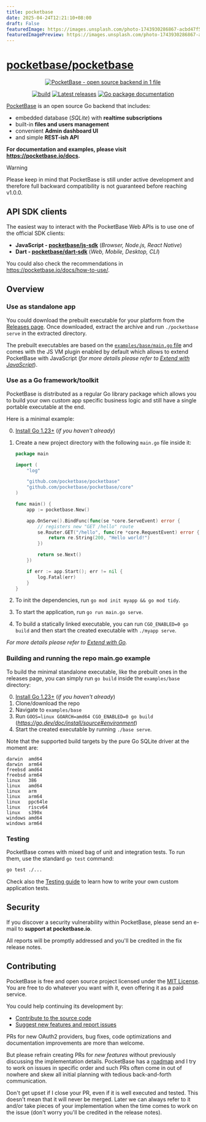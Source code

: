 ```yaml
---
title: pocketbase
date: 2025-04-24T12:21:10+08:00
draft: False
featuredImage: https://images.unsplash.com/photo-1743930286867-acbd47f58e8b?ixid=M3w0NjAwMjJ8MHwxfHJhbmRvbXx8fHx8fHx8fDE3NDU0Njg0NDd8&ixlib=rb-4.0.3
featuredImagePreview: https://images.unsplash.com/photo-1743930286867-acbd47f58e8b?ixid=M3w0NjAwMjJ8MHwxfHJhbmRvbXx8fHx8fHx8fDE3NDU0Njg0NDd8&ixlib=rb-4.0.3
---
```


# [pocketbase/pocketbase](https://github.com/pocketbase/pocketbase)

<p align="center">
    <a href="https://pocketbase.io" target="_blank" rel="noopener">
        <img src="https://i.imgur.com/5qimnm5.png" alt="PocketBase - open source backend in 1 file" />
    </a>
</p>

<p align="center">
    <a href="https://github.com/pocketbase/pocketbase/actions/workflows/release.yaml" target="_blank" rel="noopener"><img src="https://github.com/pocketbase/pocketbase/actions/workflows/release.yaml/badge.svg" alt="build" /></a>
    <a href="https://github.com/pocketbase/pocketbase/releases" target="_blank" rel="noopener"><img src="https://img.shields.io/github/release/pocketbase/pocketbase.svg" alt="Latest releases" /></a>
    <a href="https://pkg.go.dev/github.com/pocketbase/pocketbase" target="_blank" rel="noopener"><img src="https://godoc.org/github.com/pocketbase/pocketbase?status.svg" alt="Go package documentation" /></a>
</p>

[PocketBase](https://pocketbase.io) is an open source Go backend that includes:

- embedded database (_SQLite_) with **realtime subscriptions**
- built-in **files and users management**
- convenient **Admin dashboard UI**
- and simple **REST-ish API**

**For documentation and examples, please visit https://pocketbase.io/docs.**

> [!WARNING]
> Please keep in mind that PocketBase is still under active development
> and therefore full backward compatibility is not guaranteed before reaching v1.0.0.

## API SDK clients

The easiest way to interact with the PocketBase Web APIs is to use one of the official SDK clients:

- **JavaScript - [pocketbase/js-sdk](https://github.com/pocketbase/js-sdk)** (_Browser, Node.js, React Native_)
- **Dart - [pocketbase/dart-sdk](https://github.com/pocketbase/dart-sdk)** (_Web, Mobile, Desktop, CLI_)

You could also check the recommendations in https://pocketbase.io/docs/how-to-use/.


## Overview

### Use as standalone app

You could download the prebuilt executable for your platform from the [Releases page](https://github.com/pocketbase/pocketbase/releases).
Once downloaded, extract the archive and run `./pocketbase serve` in the extracted directory.

The prebuilt executables are based on the [`examples/base/main.go` file](https://github.com/pocketbase/pocketbase/blob/master/examples/base/main.go) and comes with the JS VM plugin enabled by default which allows to extend PocketBase with JavaScript (_for more details please refer to [Extend with JavaScript](https://pocketbase.io/docs/js-overview/)_).

### Use as a Go framework/toolkit

PocketBase is distributed as a regular Go library package which allows you to build
your own custom app specific business logic and still have a single portable executable at the end.

Here is a minimal example:

0. [Install Go 1.23+](https://go.dev/doc/install) (_if you haven't already_)

1. Create a new project directory with the following `main.go` file inside it:
    ```go
    package main

    import (
        "log"

        "github.com/pocketbase/pocketbase"
        "github.com/pocketbase/pocketbase/core"
    )

    func main() {
        app := pocketbase.New()

        app.OnServe().BindFunc(func(se *core.ServeEvent) error {
            // registers new "GET /hello" route
            se.Router.GET("/hello", func(re *core.RequestEvent) error {
                return re.String(200, "Hello world!")
            })

            return se.Next()
        })

        if err := app.Start(); err != nil {
            log.Fatal(err)
        }
    }
    ```

2. To init the dependencies, run `go mod init myapp && go mod tidy`.

3. To start the application, run `go run main.go serve`.

4. To build a statically linked executable, you can run `CGO_ENABLED=0 go build` and then start the created executable with `./myapp serve`.

_For more details please refer to [Extend with Go](https://pocketbase.io/docs/go-overview/)._

### Building and running the repo main.go example

To build the minimal standalone executable, like the prebuilt ones in the releases page, you can simply run `go build` inside the `examples/base` directory:

0. [Install Go 1.23+](https://go.dev/doc/install) (_if you haven't already_)
1. Clone/download the repo
2. Navigate to `examples/base`
3. Run `GOOS=linux GOARCH=amd64 CGO_ENABLED=0 go build`
   (_https://go.dev/doc/install/source#environment_)
4. Start the created executable by running `./base serve`.

Note that the supported build targets by the pure Go SQLite driver at the moment are:

```
darwin  amd64
darwin  arm64
freebsd amd64
freebsd arm64
linux   386
linux   amd64
linux   arm
linux   arm64
linux   ppc64le
linux   riscv64
linux   s390x
windows amd64
windows arm64
```

### Testing

PocketBase comes with mixed bag of unit and integration tests.
To run them, use the standard `go test` command:

```sh
go test ./...
```

Check also the [Testing guide](http://pocketbase.io/docs/testing) to learn how to write your own custom application tests.

## Security

If you discover a security vulnerability within PocketBase, please send an e-mail to **support at pocketbase.io**.

All reports will be promptly addressed and you'll be credited in the fix release notes.

## Contributing

PocketBase is free and open source project licensed under the [MIT License](LICENSE.md).
You are free to do whatever you want with it, even offering it as a paid service.

You could help continuing its development by:

- [Contribute to the source code](CONTRIBUTING.md)
- [Suggest new features and report issues](https://github.com/pocketbase/pocketbase/issues)

PRs for new OAuth2 providers, bug fixes, code optimizations and documentation improvements are more than welcome.

But please refrain creating PRs for _new features_ without previously discussing the implementation details.
PocketBase has a [roadmap](https://github.com/orgs/pocketbase/projects/2) and I try to work on issues in specific order and such PRs often come in out of nowhere and skew all initial planning with tedious back-and-forth communication.

Don't get upset if I close your PR, even if it is well executed and tested. This doesn't mean that it will never be merged.
Later we can always refer to it and/or take pieces of your implementation when the time comes to work on the issue (don't worry you'll be credited in the release notes).
